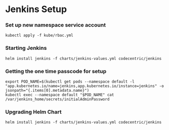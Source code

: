 # Jenkins Setup

### Set up new namespace service account

```
kubectl apply -f kube/rbac.yml
```

### Starting Jenkins

```
helm install jenkins -f charts/jenkins-values.yml codecentric/jenkins
```

### Getting the one time passcode for setup

```
export POD_NAME=$(kubectl get pods --namespace default -l "app.kubernetes.io/name=jenkins,app.kubernetes.io/instance=jenkins" -o jsonpath="{.items[0].metadata.name}")
kubectl exec --namespace default "$POD_NAME" cat /var/jenkins_home/secrets/initialAdminPassword
```

### Upgrading Helm Chart

```
helm install jenkins -f charts/jenkins-values.yml codecentric/jenkins
```
